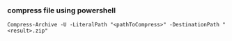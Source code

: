 ### compress file using powershell
```
Compress-Archive -U -LiteralPath "<pathToCompress>" -DestinationPath "<result>.zip"
```

